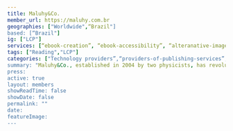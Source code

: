 ```yaml
---
title: Maluhy&Co.
member_url: https://maluhy.com.br
geographies: ["Worldwide",“Brazil"]
based: [“Brazil"]
ig: ["LCP"] 
services: [“ebook-creation”, “ebook-accessibility”, “alteranative-image-description”, “digital-services”, “publication-accessibility-audit”, “website-accessibility-audit”]
tags: ["Reading","LCP"]
categories: ["Technology providers”,“providers-of-publishing-services”,“serving-persons-with-print-disabilities”,“ebook-distributors”]
summary: "Maluhy&Co., established in 2004 by two physicists, has revolutionized the Brazilian publishing industry with its scientific approach to content conversion and processing technologies. Driven by a commitment to Research, Development, and Innovation, the company has mastered multi-format platforms creation—including LaTeX, ePub2 and 3, Daisy, XML, HTML, and the groundbreaking braille-ink technology. As the trusted partner to over 850 clients in Brazil, including the Federal Government's primary producer of digital and braille books, Maluhy&Co. has established itself as the foremost leader in editorial technology solutions. The company's dedication to excellence earned international recognition with the 2019 ABC International Excellence Award for Accessible Publishing (WIPO/UN), highlighting its pioneering "multi languages" project—the first retail book conceived in universal design that seamlessly integrates sign language, audio, braille, and printed text into a single, comprehensive product."
press:
active: true
layout: members
showReadTime: false
showDate: false
permalink: ""
date: 
featureImage: 
---
```

